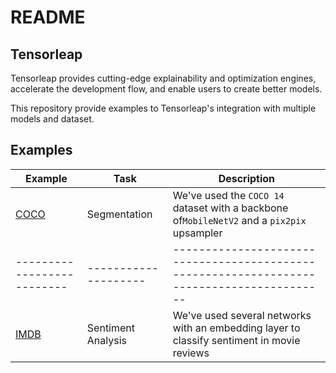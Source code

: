 # README

## Tensorleap

Tensorleap provides cutting-edge explainability and optimization engines, accelerate the development flow,
and enable users to create better models.

This repository provide examples to Tensorleap's integration with multiple models and dataset. 

## Examples 

| Example                  | Task               |                  Description                                                               | 
|--------------------------|--------------------|------------------------------------------------------------------------------------------  |
| [COCO](/examples/coco)   | Segmentation       | We've used the `COCO 14` dataset with a backbone of`MobileNetV2` and a `pix2pix` upsampler |
|--------------------------|--------------------|------------------------------------------------------------------------------------------  |
| [IMDB](/examples/imdb)   | Sentiment Analysis |  We've used several networks with an embedding layer to classify sentiment in movie reviews  |

